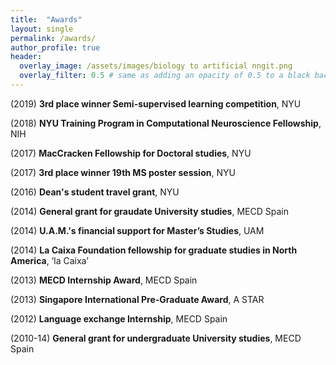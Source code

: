 ```yaml
---
title:  "Awards"
layout: single
permalink: /awards/
author_profile: true
header:
  overlay_image: /assets/images/biology to artificial nngit.png
  overlay_filter: 0.5 # same as adding an opacity of 0.5 to a black background
---
```


(2019) **3rd place winner Semi-supervised learning competition**, NYU

(2018) **NYU Training Program in Computational Neuroscience Fellowship**, NIH

(2017) **MacCracken Fellowship for Doctoral studies**, NYU

(2017) **3rd place winner 19th MS poster session**, NYU

(2016) **Dean's student travel grant**, NYU

(2014) **General grant for graudate University studies**, MECD Spain

(2014) **U.A.M.'s financial support for Master’s Studies**, UAM

(2014) **La Caixa Foundation fellowship for graduate studies in North America**, ‘la Caixa’

(2013) **MECD Internship Award**, MECD Spain

(2013) **Singapore International Pre-Graduate Award**, A STAR

(2012) **Language exchange Internship**, MECD Spain

(2010-14) **General grant for undergraduate University studies**, MECD Spain

